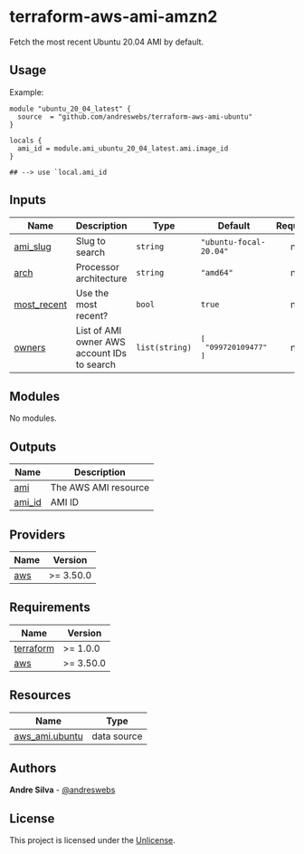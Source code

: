 # terraform-aws-ami-amzn2

[//]: # (BEGIN_TF_DOCS)
Fetch the most recent Ubuntu 20.04 AMI by default.

## Usage

Example:

```hcl
module "ubuntu_20_04_latest" {
  source  = "github.com/andreswebs/terraform-aws-ami-ubuntu"
}

locals {
  ami_id = module.ami_ubuntu_20_04_latest.ami.image_id
}

## --> use `local.ami_id
```



## Inputs

| Name | Description | Type | Default | Required |
|------|-------------|------|---------|:--------:|
| <a name="input_ami_slug"></a> [ami\_slug](#input\_ami\_slug) | Slug to search | `string` | `"ubuntu-focal-20.04"` | no |
| <a name="input_arch"></a> [arch](#input\_arch) | Processor architecture | `string` | `"amd64"` | no |
| <a name="input_most_recent"></a> [most\_recent](#input\_most\_recent) | Use the most recent? | `bool` | `true` | no |
| <a name="input_owners"></a> [owners](#input\_owners) | List of AMI owner AWS account IDs to search | `list(string)` | <pre>[<br>  "099720109477"<br>]</pre> | no |

## Modules

No modules.

## Outputs

| Name | Description |
|------|-------------|
| <a name="output_ami"></a> [ami](#output\_ami) | The AWS AMI resource |
| <a name="output_ami_id"></a> [ami\_id](#output\_ami\_id) | AMI ID |

## Providers

| Name | Version |
|------|---------|
| <a name="provider_aws"></a> [aws](#provider\_aws) | >= 3.50.0 |

## Requirements

| Name | Version |
|------|---------|
| <a name="requirement_terraform"></a> [terraform](#requirement\_terraform) | >= 1.0.0 |
| <a name="requirement_aws"></a> [aws](#requirement\_aws) | >= 3.50.0 |

## Resources

| Name | Type |
|------|------|
| [aws_ami.ubuntu](https://registry.terraform.io/providers/hashicorp/aws/latest/docs/data-sources/ami) | data source |

[//]: # (END_TF_DOCS)

## Authors

**Andre Silva** - [@andreswebs](https://github.com/andreswebs)

## License

This project is licensed under the [Unlicense](UNLICENSE.md).
